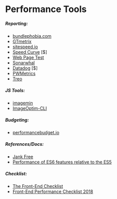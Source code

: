 # Performance Tools

##### Reporting:

* [bundlephobia.com](https://bundlephobia.com/)
* [GTmetrix](https://gtmetrix.com/)
* [sitespeed.io](https://www.sitespeed.io)
* [Speed Curve](https://speedcurve.com/) [$]
* [Web Page Test](http://www.webpagetest.org/)
* [Sonarwhal](https://sonarwhal.com)
* [Datadog](https://www.datadoghq.com) [$]
* [PWMetrics](https://github.com/paulirish/pwmetrics)
* [Treo](http://treo.sh)

##### JS Tools:

* [imagemin](https://github.com/imagemin/imagemin)
* [ImageOptim-CLI](http://jamiemason.github.io/ImageOptim-CLI/)

##### Budgeting:

* [performancebudget.io](http://www.performancebudget.io/)

##### References/Docs:

* [Jank Free](http://jankfree.org/)
* [Performance of ES6 features relative to the ES5](https://kpdecker.github.io/six-speed/)

##### Checklist:

* [The Front-End Checklist](https://frontendchecklist.io/)
* [Front-End Performance Checklist 2018](https://www.dropbox.com/s/8h9lo8ee65oo9y1/front-end-performance-checklist-2018.pdf?dl=0)

































 






